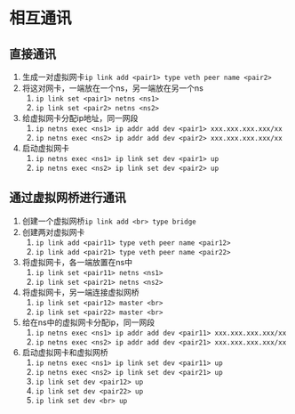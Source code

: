 # 相互通讯

## 直接通讯
1. 生成一对虚拟网卡`ip link add <pair1> type veth peer name <pair2>`
2. 将这对网卡，一端放在一个ns，另一端放在另一个ns
   1. `ip link set <pair1> netns <ns1>`
   2. `ip link set <pair2> netns <ns2>`
3. 给虚拟网卡分配ip地址，同一网段
   1. `ip netns exec <ns1> ip addr add dev <pair1> xxx.xxx.xxx.xxx/xx`
   2. `ip netns exec <ns2> ip addr add dev <pair2> xxx.xxx.xxx.xxx/xx`
4. 启动虚拟网卡
   1. `ip netns exec <ns1> ip link set dev <pair1> up`
   2. `ip netns exec <ns2> ip link set dev <pair2> up`


## 通过虚拟网桥进行通讯
1. 创建一个虚拟网桥`ip link add <br> type bridge`
2. 创建两对虚拟网卡
   1. `ip link add <pair11> type veth peer name <pair12>`
   2. `ip link add <pair21> type veth peer name <pair22>`
3. 将虚拟网卡，各一端放置在ns中
   1. `ip link set <pair11> netns <ns1>`
   2. `ip link set <pair21> netns <ns2>`
4. 将虚拟网卡，另一端连接虚拟网桥
   1. `ip link set <pair12> master <br>`
   2. `ip link set <pair22> master <br>`
5. 给在ns中的虚拟网卡分配ip，同一网段
   1. `ip netns exec <ns1> ip addr add dev <pair11> xxx.xxx.xxx.xxx/xx`
   2. `ip netns exec <ns2> ip addr add dev <pair21> xxx.xxx.xxx.xxx/xx`
6. 启动虚拟网卡和虚拟网桥
   1. `ip netns exec <ns1> ip link set dev <pair11> up`
   2. `ip netns exec <ns2> ip link set dev <pair21> up`
   3. `ip link set dev <pair12> up`
   4. `ip link set dev <pair22> up`
   5. `ip link set dev <br> up`